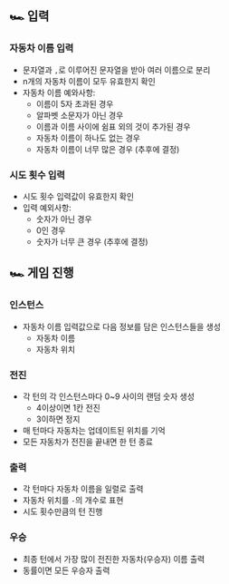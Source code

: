 ## 🏎 입력
### 자동차 이름 입력
- 문자열과 `,`로 이루어진 문자열을 받아 여러 이름으로 분리
- n개의 자동차 이름이 모두 유효한지 확인
- 자동차 이름 예와사항:
  - 이름이 5자 초과된 경우
  - 알파벳 소문자가 아닌 경우
  - 이름과 이름 사이에 쉼표 외의 것이 추가된 경우
  - 자동차 이름이 하나도 없는 경우
  - 자동차 이름이 너무 많은 경우 (추후에 결정)

### 시도 횟수 입력
- 시도 횟수 입력값이 유효한지 확인
- 입력 예외사항:
  - 숫자가 아닌 경우
  - 0인 경우
  - 숫자가 너무 큰 경우 (추후에 결정)

## 🏎 게임 진행
### 인스턴스
- 자동차 이름 입력값으로 다음 정보를 담은 인스턴스들을 생성
  - 자동차 이름
  - 자동차 위치

### 전진
- 각 턴의 각 인스턴스마다 0~9 사이의 랜덤 숫자 생성
  - 4이상이면 1칸 전진
  - 3이하면 정지
- 매 턴마다 자동차는 업데이트된 위치를 기억
- 모든 자동차가 전진을 끝내면 한 턴 종료

### 출력
- 각 턴마다 자동차 이름을 일렬로 출력
- 자동차 위치를 `-`의 개수로 표현
- 시도 횟수만큼의 턴 진행

### 우승
- 최종 턴에서 가장 많이 전진한 자동차(우승자) 이름 출력
- 동률이면 모든 우승자 출력